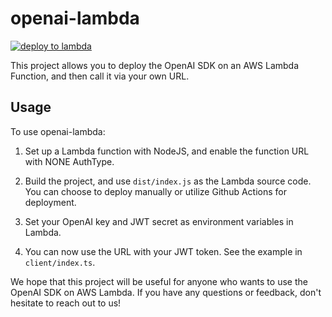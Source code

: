 # openai-lambda

[![deploy to lambda](https://github.com/waynecraig/openai-lambda/actions/workflows/main.yml/badge.svg)](https://github.com/waynecraig/openai-lambda/actions/workflows/main.yml)

This project allows you to deploy the OpenAI SDK on an AWS Lambda Function, and then call it via your own URL.

## Usage

To use openai-lambda:

1. Set up a Lambda function with NodeJS, and enable the function URL with NONE AuthType.

2. Build the project, and use `dist/index.js` as the Lambda source code. You can choose to deploy manually or utilize Github Actions for deployment.

3. Set your OpenAI key and JWT secret as environment variables in Lambda.

4. You can now use the URL with your JWT token. See the example in `client/index.ts`.

We hope that this project will be useful for anyone who wants to use the OpenAI SDK on AWS Lambda. If you have any questions or feedback, don't hesitate to reach out to us!